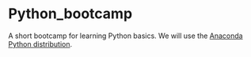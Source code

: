 # Python_bootcamp
 A short bootcamp for learning Python basics. We will use the [Anaconda Python distribution](https://www.anaconda.com/products/individual).
